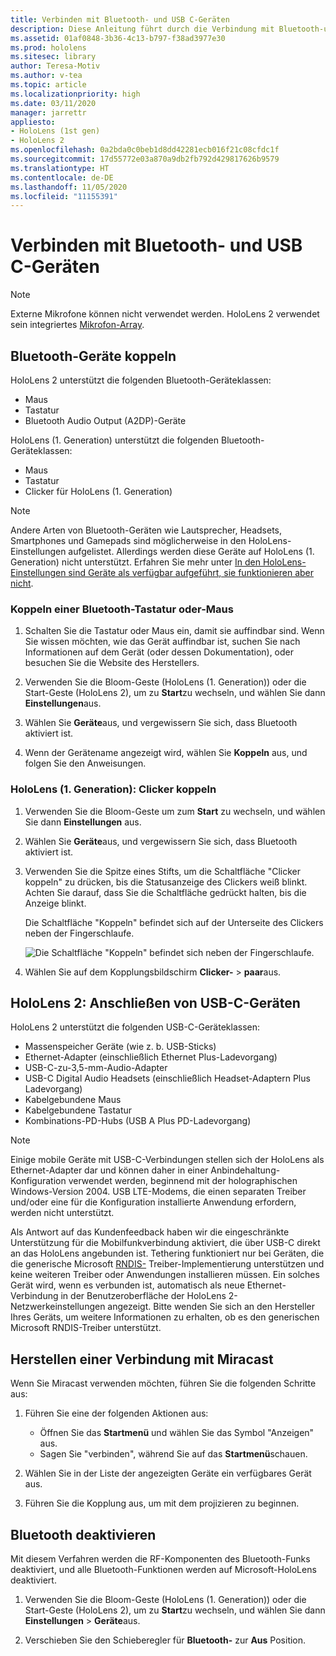 ```yaml
---
title: Verbinden mit Bluetooth- und USB C-Geräten
description: Diese Anleitung führt durch die Verbindung mit Bluetooth-und USB-C-Geräten und-Zubehör.
ms.assetid: 01af0848-3b36-4c13-b797-f38ad3977e30
ms.prod: hololens
ms.sitesec: library
author: Teresa-Motiv
ms.author: v-tea
ms.topic: article
ms.localizationpriority: high
ms.date: 03/11/2020
manager: jarrettr
appliesto:
- HoloLens (1st gen)
- HoloLens 2
ms.openlocfilehash: 0a2bda0c0beb1d8dd42281ecb016f21c08cfdc1f
ms.sourcegitcommit: 17d55772e03a870a9db2fb792d429817626b9579
ms.translationtype: HT
ms.contentlocale: de-DE
ms.lasthandoff: 11/05/2020
ms.locfileid: "11155391"
---
```

# Verbinden mit Bluetooth- und USB C-Geräten

> [!NOTE]
> Externe Mikrofone können nicht verwendet werden. HoloLens 2 verwendet sein integriertes [Mikrofon-Array](hololens2-hardware.md#audio-and-speech).

## Bluetooth-Geräte koppeln

HoloLens 2 unterstützt die folgenden Bluetooth-Geräteklassen:

- Maus
- Tastatur
- Bluetooth Audio Output (A2DP)-Geräte

HoloLens (1. Generation) unterstützt die folgenden Bluetooth-Geräteklassen:

- Maus
- Tastatur
- Clicker für HoloLens (1. Generation)

> [!NOTE]
> Andere Arten von Bluetooth-Geräten wie Lautsprecher, Headsets, Smartphones und Gamepads sind möglicherweise in den HoloLens-Einstellungen aufgelistet. Allerdings werden diese Geräte auf HoloLens (1. Generation) nicht unterstützt. Erfahren Sie mehr unter [In den HoloLens-Einstellungen sind Geräte als verfügbar aufgeführt, sie funktionieren aber nicht](hololens-FAQ.md#hololens-settings-lists-devices-as-available-but-the-devices-dont-work).

### Koppeln einer Bluetooth-Tastatur oder-Maus

1. Schalten Sie die Tastatur oder Maus ein, damit sie auffindbar sind.  Wenn Sie wissen möchten, wie das Gerät auffindbar ist, suchen Sie nach Informationen auf dem Gerät (oder dessen Dokumentation), oder besuchen Sie die Website des Herstellers.

1. Verwenden Sie die Bloom-Geste (HoloLens (1. Generation)) oder die Start-Geste (HoloLens 2), um zu **Start**zu wechseln, und wählen Sie dann **Einstellungen**aus.

1. Wählen Sie **Geräte**aus, und vergewissern Sie sich, dass Bluetooth aktiviert ist.  

1. Wenn der Gerätename angezeigt wird, wählen Sie **Koppeln** aus, und folgen Sie den Anweisungen.

### HoloLens (1. Generation): Clicker koppeln

1. Verwenden Sie die Bloom-Geste um zum **Start** zu wechseln, und wählen Sie dann **Einstellungen** aus.

1. Wählen Sie **Geräte**aus, und vergewissern Sie sich, dass Bluetooth aktiviert ist.

1. Verwenden Sie die Spitze eines Stifts, um die Schaltfläche "Clicker koppeln" zu drücken, bis die Statusanzeige des Clickers weiß blinkt.  Achten Sie darauf, dass Sie die Schaltfläche gedrückt halten, bis die Anzeige blinkt.  

   Die Schaltfläche "Koppeln" befindet sich auf der Unterseite des Clickers neben der Fingerschlaufe.
   
   ![Die Schaltfläche "Koppeln" befindet sich neben der Fingerschlaufe.](images/use-hololens-clicker-1.png)
   
1. Wählen Sie auf dem Kopplungsbildschirm **Clicker-** > **paar**aus.

## HoloLens 2: Anschließen von USB-C-Geräten

HoloLens 2 unterstützt die folgenden USB-C-Geräteklassen:

- Massenspeicher Geräte (wie z. b. USB-Sticks)
- Ethernet-Adapter (einschließlich Ethernet Plus-Ladevorgang)
- USB-C-zu-3,5-mm-Audio-Adapter
- USB-C Digital Audio Headsets (einschließlich Headset-Adaptern Plus Ladevorgang)
- Kabelgebundene Maus
- Kabelgebundene Tastatur
- Kombinations-PD-Hubs (USB A Plus PD-Ladevorgang)

> [!NOTE]
> Einige mobile Geräte mit USB-C-Verbindungen stellen sich der HoloLens als Ethernet-Adapter dar und können daher in einer Anbindehaltung-Konfiguration verwendet werden, beginnend mit der holographischen Windows-Version 2004. USB LTE-Modems, die einen separaten Treiber und/oder eine für die Konfiguration installierte Anwendung erfordern, werden nicht unterstützt.

Als Antwort auf das Kundenfeedback haben wir die eingeschränkte Unterstützung für die Mobilfunkverbindung aktiviert, die über USB-C direkt an das HoloLens angebunden ist.  Tethering funktioniert nur bei Geräten, die die generische Microsoft [RNDIS-](https://docs.microsoft.com/windows-hardware/drivers/network/overview-of-remote-ndis--rndis-) Treiber-Implementierung unterstützen und keine weiteren Treiber oder Anwendungen installieren müssen.  Ein solches Gerät wird, wenn es verbunden ist, automatisch als neue Ethernet-Verbindung in der Benutzeroberfläche der HoloLens 2-Netzwerkeinstellungen angezeigt. Bitte wenden Sie sich an den Hersteller Ihres Geräts, um weitere Informationen zu erhalten, ob es den generischen Microsoft RNDIS-Treiber unterstützt.

## Herstellen einer Verbindung mit Miracast

Wenn Sie Miracast verwenden möchten, führen Sie die folgenden Schritte aus:

1. Führen Sie eine der folgenden Aktionen aus:  

   - Öffnen Sie das **Startmenü** und wählen Sie das Symbol "Anzeigen" aus.
   - Sagen Sie "verbinden", während Sie auf das **Startmenü**schauen.  

1. Wählen Sie in der Liste der angezeigten Geräte ein verfügbares Gerät aus.

1. Führen Sie die Kopplung aus, um mit dem projizieren zu beginnen.

## Bluetooth deaktivieren

Mit diesem Verfahren werden die RF-Komponenten des Bluetooth-Funks deaktiviert, und alle Bluetooth-Funktionen werden auf Microsoft-HoloLens deaktiviert.

1. Verwenden Sie die Bloom-Geste (HoloLens (1. Generation)) oder die Start-Geste (HoloLens 2), um zu **Start**zu wechseln, und wählen Sie dann **Einstellungen** > **Geräte**aus.

1. Verschieben Sie den Schieberegler für **Bluetooth-** zur **Aus** Position.
